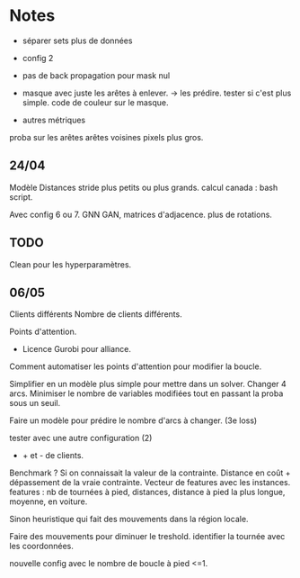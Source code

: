 # Notes

- séparer sets
plus de données
- config 2
- pas de back propagation pour mask nul
- masque avec juste les arêtes à enlever. -> les prédire.
tester si c'est plus simple.
code de couleur sur le masque.

- autres métriques

proba sur les arêtes
arêtes voisines
pixels plus gros.

## 24/04

Modèle Distances
stride plus petits ou plus grands.
calcul canada : bash script.

Avec config 6 ou 7.
GNN
GAN, matrices d'adjacence.
plus de rotations.

## TODO

Clean pour les hyperparamètres.

## 06/05

Clients différents
Nombre de clients différents.

Points d'attention.

- Licence Gurobi pour alliance.

Comment automatiser les points d'attention pour modifier la boucle.

Simplifier en un modèle plus simple pour mettre dans un solver.
Changer 4 arcs. Minimiser le nombre de variables modifiées tout en passant la proba sous un seuil.

Faire un modèle pour prédire le nombre d'arcs à changer. (3e loss)

tester avec une autre configuration (2)

- \+ et - de clients.

Benchmark ? Si on connaissait la valeur de la contrainte. Distance en coût + dépassement de la vraie contrainte.
Vecteur de features avec les instances. features : nb de tournées à pied, distances, distance à pied la plus longue, moyenne, en voiture.


Sinon heuristique qui fait des mouvements dans la région locale.

Faire des mouvements pour diminuer le treshold.
 identifier la tournée avec les coordonnées.

nouvelle config avec le nombre de boucle à pied <=1.